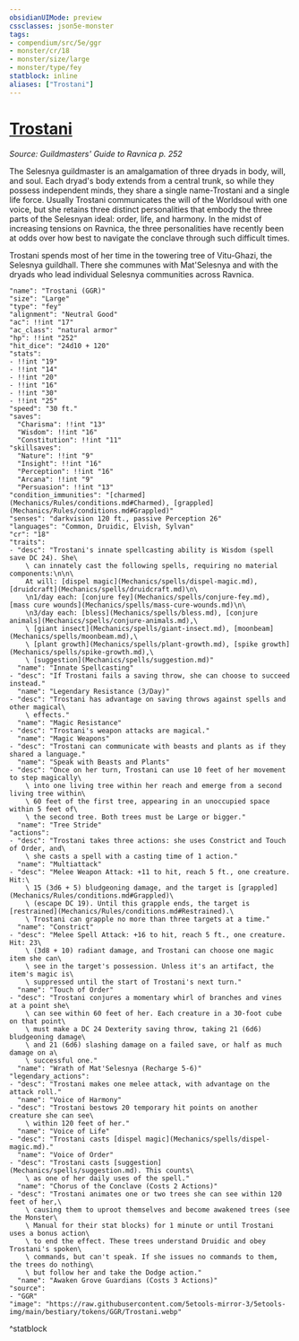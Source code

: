 ```yaml
---
obsidianUIMode: preview
cssclasses: json5e-monster
tags:
- compendium/src/5e/ggr
- monster/cr/18
- monster/size/large
- monster/type/fey
statblock: inline
aliases: ["Trostani"]
---
```

# [Trostani](Mechanics\bestiary\npc/trostani-ggr.md)
*Source: Guildmasters' Guide to Ravnica p. 252*  

The Selesnya guildmaster is an amalgamation of three dryads in body, will, and soul. Each dryad's body extends from a central trunk, so while they possess independent minds, they share a single name-Trostani and a single life force. Usually Trostani communicates the will of the Worldsoul with one voice, but she retains three distinct personalities that embody the three parts of the Selesnyan ideal: order, life, and harmony. In the midst of increasing tensions on Ravnica, the three personalities have recently been at odds over how best to navigate the conclave through such difficult times.

Trostani spends most of her time in the towering tree of Vitu-Ghazi, the Selesnya guildhall. There she communes with Mat'Selesnya and with the dryads who lead individual Selesnya communities across Ravnica.

```statblock
"name": "Trostani (GGR)"
"size": "Large"
"type": "fey"
"alignment": "Neutral Good"
"ac": !!int "17"
"ac_class": "natural armor"
"hp": !!int "252"
"hit_dice": "24d10 + 120"
"stats":
- !!int "19"
- !!int "14"
- !!int "20"
- !!int "16"
- !!int "30"
- !!int "25"
"speed": "30 ft."
"saves":
  "Charisma": !!int "13"
  "Wisdom": !!int "16"
  "Constitution": !!int "11"
"skillsaves":
  "Nature": !!int "9"
  "Insight": !!int "16"
  "Perception": !!int "16"
  "Arcana": !!int "9"
  "Persuasion": !!int "13"
"condition_immunities": "[charmed](Mechanics/Rules/conditions.md#Charmed), [grappled](Mechanics/Rules/conditions.md#Grappled)"
"senses": "darkvision 120 ft., passive Perception 26"
"languages": "Common, Druidic, Elvish, Sylvan"
"cr": "18"
"traits":
- "desc": "Trostani's innate spellcasting ability is Wisdom (spell save DC 24). She\
    \ can innately cast the following spells, requiring no material components:\n\n\
    At will: [dispel magic](Mechanics/spells/dispel-magic.md), [druidcraft](Mechanics/spells/druidcraft.md)\n\
    \n1/day each: [conjure fey](Mechanics/spells/conjure-fey.md), [mass cure wounds](Mechanics/spells/mass-cure-wounds.md)\n\
    \n3/day each: [bless](Mechanics/spells/bless.md), [conjure animals](Mechanics/spells/conjure-animals.md),\
    \ [giant insect](Mechanics/spells/giant-insect.md), [moonbeam](Mechanics/spells/moonbeam.md),\
    \ [plant growth](Mechanics/spells/plant-growth.md), [spike growth](Mechanics/spells/spike-growth.md),\
    \ [suggestion](Mechanics/spells/suggestion.md)"
  "name": "Innate Spellcasting"
- "desc": "If Trostani fails a saving throw, she can choose to succeed instead."
  "name": "Legendary Resistance (3/Day)"
- "desc": "Trostani has advantage on saving throws against spells and other magical\
    \ effects."
  "name": "Magic Resistance"
- "desc": "Trostani's weapon attacks are magical."
  "name": "Magic Weapons"
- "desc": "Trostani can communicate with beasts and plants as if they shared a language."
  "name": "Speak with Beasts and Plants"
- "desc": "Once on her turn, Trostani can use 10 feet of her movement to step magically\
    \ into one living tree within her reach and emerge from a second living tree within\
    \ 60 feet of the first tree, appearing in an unoccupied space within 5 feet of\
    \ the second tree. Both trees must be Large or bigger."
  "name": "Tree Stride"
"actions":
- "desc": "Trostani takes three actions: she uses Constrict and Touch of Order, and\
    \ she casts a spell with a casting time of 1 action."
  "name": "Multiattack"
- "desc": "Melee Weapon Attack: +11 to hit, reach 5 ft., one creature. Hit:\
    \ 15 (3d6 + 5) bludgeoning damage, and the target is [grappled](Mechanics/Rules/conditions.md#Grappled)\
    \ (escape DC 19). Until this grapple ends, the target is [restrained](Mechanics/Rules/conditions.md#Restrained).\
    \ Trostani can grapple no more than three targets at a time."
  "name": "Constrict"
- "desc": "Melee Spell Attack: +16 to hit, reach 5 ft., one creature. Hit: 23\
    \ (3d8 + 10) radiant damage, and Trostani can choose one magic item she can\
    \ see in the target's possession. Unless it's an artifact, the item's magic is\
    \ suppressed until the start of Trostani's next turn."
  "name": "Touch of Order"
- "desc": "Trostani conjures a momentary whirl of branches and vines at a point she\
    \ can see within 60 feet of her. Each creature in a 30-foot cube on that point\
    \ must make a DC 24 Dexterity saving throw, taking 21 (6d6) bludgeoning damage\
    \ and 21 (6d6) slashing damage on a failed save, or half as much damage on a\
    \ successful one."
  "name": "Wrath of Mat'Selesnya (Recharge 5-6)"
"legendary_actions":
- "desc": "Trostani makes one melee attack, with advantage on the attack roll."
  "name": "Voice of Harmony"
- "desc": "Trostani bestows 20 temporary hit points on another creature she can see\
    \ within 120 feet of her."
  "name": "Voice of Life"
- "desc": "Trostani casts [dispel magic](Mechanics/spells/dispel-magic.md)."
  "name": "Voice of Order"
- "desc": "Trostani casts [suggestion](Mechanics/spells/suggestion.md). This counts\
    \ as one of her daily uses of the spell."
  "name": "Chorus of the Conclave (Costs 2 Actions)"
- "desc": "Trostani animates one or two trees she can see within 120 feet of her,\
    \ causing them to uproot themselves and become awakened trees (see the Monster\
    \ Manual for their stat blocks) for 1 minute or until Trostani uses a bonus action\
    \ to end the effect. These trees understand Druidic and obey Trostani's spoken\
    \ commands, but can't speak. If she issues no commands to them, the trees do nothing\
    \ but follow her and take the Dodge action."
  "name": "Awaken Grove Guardians (Costs 3 Actions)"
"source":
- "GGR"
"image": "https://raw.githubusercontent.com/5etools-mirror-3/5etools-img/main/bestiary/tokens/GGR/Trostani.webp"
```
^statblock
